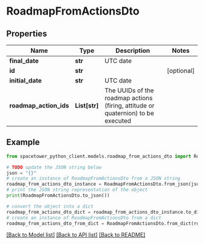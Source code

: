 # RoadmapFromActionsDto


## Properties

Name | Type | Description | Notes
------------ | ------------- | ------------- | -------------
**final_date** | **str** | UTC date | 
**id** | **str** |  | [optional] 
**initial_date** | **str** | UTC date | 
**roadmap_action_ids** | **List[str]** | The UUIDs of the roadmap actions (firing, attitude or quaternion) to be executed | 

## Example

```python
from spacetower_python_client.models.roadmap_from_actions_dto import RoadmapFromActionsDto

# TODO update the JSON string below
json = "{}"
# create an instance of RoadmapFromActionsDto from a JSON string
roadmap_from_actions_dto_instance = RoadmapFromActionsDto.from_json(json)
# print the JSON string representation of the object
print(RoadmapFromActionsDto.to_json())

# convert the object into a dict
roadmap_from_actions_dto_dict = roadmap_from_actions_dto_instance.to_dict()
# create an instance of RoadmapFromActionsDto from a dict
roadmap_from_actions_dto_from_dict = RoadmapFromActionsDto.from_dict(roadmap_from_actions_dto_dict)
```
[[Back to Model list]](../README.md#documentation-for-models) [[Back to API list]](../README.md#documentation-for-api-endpoints) [[Back to README]](../README.md)


